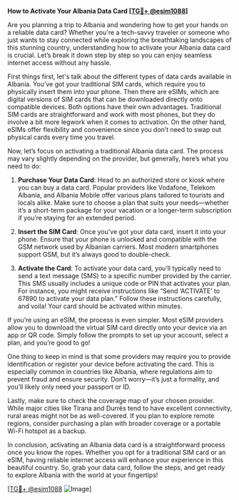 **How to Activate Your Albania Data Card [[TG💪+ @esim1088](https://t.me/s/esim1088)]**

Are you planning a trip to Albania and wondering how to get your hands on a reliable data card? Whether you're a tech-savvy traveler or someone who just wants to stay connected while exploring the breathtaking landscapes of this stunning country, understanding how to activate your Albania data card is crucial. Let’s break it down step by step so you can enjoy seamless internet access without any hassle.

First things first, let's talk about the different types of data cards available in Albania. You’ve got your traditional SIM cards, which require you to physically insert them into your phone. Then there are eSIMs, which are digital versions of SIM cards that can be downloaded directly onto compatible devices. Both options have their own advantages. Traditional SIM cards are straightforward and work with most phones, but they do involve a bit more legwork when it comes to activation. On the other hand, eSIMs offer flexibility and convenience since you don’t need to swap out physical cards every time you travel.

Now, let’s focus on activating a traditional Albania data card. The process may vary slightly depending on the provider, but generally, here’s what you need to do:

1. **Purchase Your Data Card**: Head to an authorized store or kiosk where you can buy a data card. Popular providers like Vodafone, Telekom Albania, and Albania Mobile offer various plans tailored to tourists and locals alike. Make sure to choose a plan that suits your needs—whether it’s a short-term package for your vacation or a longer-term subscription if you’re staying for an extended period.

2. **Insert the SIM Card**: Once you’ve got your data card, insert it into your phone. Ensure that your phone is unlocked and compatible with the GSM network used by Albanian carriers. Most modern smartphones support GSM, but it’s always good to double-check.

3. **Activate the Card**: To activate your data card, you’ll typically need to send a text message (SMS) to a specific number provided by the carrier. This SMS usually includes a unique code or PIN that activates your plan. For instance, you might receive instructions like “Send ‘ACTIVATE’ to 67890 to activate your data plan.” Follow these instructions carefully, and voila! Your card should be activated within minutes.

If you’re using an eSIM, the process is even simpler. Most eSIM providers allow you to download the virtual SIM card directly onto your device via an app or QR code. Simply follow the prompts to set up your account, select a plan, and you’re good to go!

One thing to keep in mind is that some providers may require you to provide identification or register your device before activating the card. This is especially common in countries like Albania, where regulations aim to prevent fraud and ensure security. Don’t worry—it’s just a formality, and you’ll likely only need your passport or ID.

Lastly, make sure to check the coverage map of your chosen provider. While major cities like Tirana and Durrës tend to have excellent connectivity, rural areas might not be as well-covered. If you plan to explore remote regions, consider purchasing a plan with broader coverage or a portable Wi-Fi hotspot as a backup.

In conclusion, activating an Albania data card is a straightforward process once you know the ropes. Whether you opt for a traditional SIM card or an eSIM, having reliable internet access will enhance your experience in this beautiful country. So, grab your data card, follow the steps, and get ready to explore Albania with the world at your fingertips!

[[TG💪+ @esim1088](https://t.me/s/esim1088) ![Image](https://i.postimg.cc/Y0z9fWf4/image.png)]
